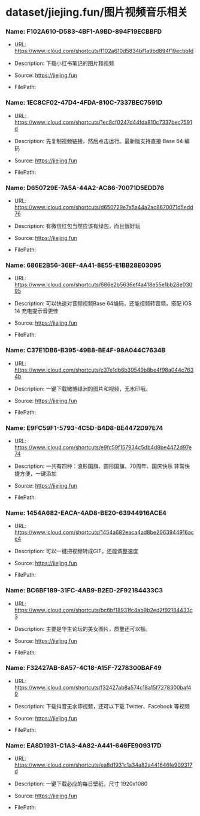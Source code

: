# dataset/jiejing.fun/图片视频音乐相关

### Name: F102A610-D583-4BF1-A9BD-894F19ECBBFD

- URL: https://www.icloud.com/shortcuts/f102a610d5834bf1a9bd894f19ecbbfd

- Description: 下载小红书笔记的图片和视频

- Source: https://jiejing.fun

- FilePath: 

### Name: 1EC8CF02-47D4-4FDA-810C-7337BEC7591D

- URL: https://www.icloud.com/shortcuts/1ec8cf0247d44fda810c7337bec7591d

- Description: 先复制视频链接，然后点击运行。最新版支持直接 Base 64 编码

- Source: https://jiejing.fun

- FilePath: 

### Name: D650729E-7A5A-44A2-AC86-70071D5EDD76

- URL: https://www.icloud.com/shortcuts/d650729e7a5a44a2ac8670071d5edd76

- Description: 有微信红包当然应该有绿包，而且很好玩

- Source: https://jiejing.fun

- FilePath: 

### Name: 686E2B56-36EF-4A41-8E55-E1BB28E03095

- URL: https://www.icloud.com/shortcuts/686e2b5636ef4a418e55e1bb28e03095

- Description: 可以快速对音频视频Base 64编码，还能视频转音频，搭配 iOS 14 充电提示音更佳

- Source: https://jiejing.fun

- FilePath: 

### Name: C37E1DB6-B395-49B8-BE4F-98A044C7634B

- URL: https://www.icloud.com/shortcuts/c37e1db6b39549b8be4f98a044c7634b

- Description: 一键下载微博绿洲的图片和视频，无水印哦。

- Source: https://jiejing.fun

- FilePath: 

### Name: E9FC59F1-5793-4C5D-B4D8-BE4472D97E74

- URL: https://www.icloud.com/shortcuts/e9fc59f157934c5db4d8be4472d97e74

- Description: 一共有四种：浪形国旗、圆形国旗、70周年、国庆快乐 非常快捷方便，一键添加

- Source: https://jiejing.fun

- FilePath: 

### Name: 1454A682-EACA-4AD8-BE20-63944916ACE4

- URL: https://www.icloud.com/shortcuts/1454a682eaca4ad8be2063944916ace4

- Description: 可以一键把视频转成GIF，还能调整速度

- Source: https://jiejing.fun

- FilePath: 

### Name: BC6BF189-31FC-4AB9-B2ED-2F92184433C3

- URL: https://www.icloud.com/shortcuts/bc6bf18931fc4ab9b2ed2f92184433c3

- Description: 主要是华生论坛的美女图片，质量还可以额。

- Source: https://jiejing.fun

- FilePath: 

### Name: F32427AB-8A57-4C18-A15F-7278300BAF49

- URL: https://www.icloud.com/shortcuts/f32427ab8a574c18a15f7278300baf49

- Description: 下载抖音无水印视频，还可以下载 Twitter、Facebook 等视频

- Source: https://jiejing.fun

- FilePath: 

### Name: EA8D1931-C1A3-4A82-A441-646FE909317D

- URL: https://www.icloud.com/shortcuts/ea8d1931c1a34a82a441646fe909317d

- Description: 一键下载必应的每日壁纸，尺寸 1920x1080

- Source: https://jiejing.fun

- FilePath: 

